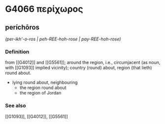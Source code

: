 # G4066 περίχωρος

## períchōros

_(per-ikh'-o-ros | peh-REE-hoh-rose | pay-REE-hoh-rose)_

### Definition

from [[G4012]] and [[G5561]]; around the region, i.e., circumjacent (as noun, with [[G1093]] implied vicinity); country (round) about, region (that lieth) round about.

- lying round about, neighbouring
  - the region round about
  - the region of Jordan

### See also

[[G1093]], [[G4012]], [[G5561]]

